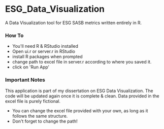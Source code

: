 # ESG_Data_Visualization
A Data Visualization tool for ESG SASB metrics written entirely in R.

### How To 

* You'll need R & RStudio installed
* Open ui.r or server.r in RStudio
* install R packages when prompted
* change path to excel file in server.r according to where you saved it.
* click on 'Run App'


### Important Notes

This application is part of my dissertation on ESG Data Visualization. 
The code will be updated again once it is complete & clean.
Data provided in the excel file is purely fictional.

* You can change the excel file provided with your own, as long as it follows the same structure.
* Don't forget to change the path!
